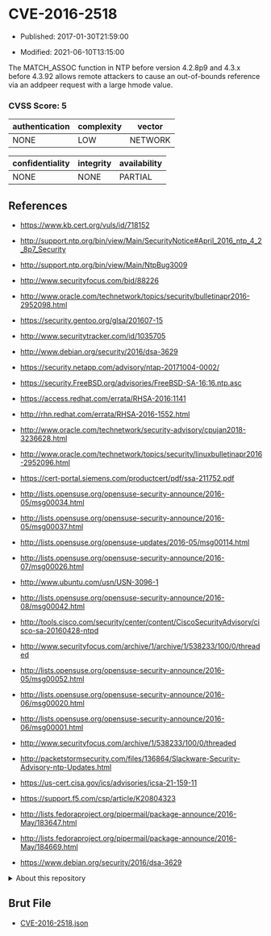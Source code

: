 # CVE-2016-2518

- Published: 2017-01-30T21:59:00

- Modified: 2021-06-10T13:15:00

The MATCH_ASSOC function in NTP before version 4.2.8p9 and 4.3.x before 4.3.92 allows remote attackers to cause an out-of-bounds reference via an addpeer request with a large hmode value.

### CVSS Score: **5**

| authentication | complexity | vector |
| --- | --- | --- |
| NONE | LOW | NETWORK |

| confidentiality | integrity | availability |
| --- | --- | --- |
| NONE | NONE | PARTIAL |

## References

* https://www.kb.cert.org/vuls/id/718152

* http://support.ntp.org/bin/view/Main/SecurityNotice#April_2016_ntp_4_2_8p7_Security

* http://support.ntp.org/bin/view/Main/NtpBug3009

* http://www.securityfocus.com/bid/88226

* http://www.oracle.com/technetwork/topics/security/bulletinapr2016-2952098.html

* https://security.gentoo.org/glsa/201607-15

* http://www.securitytracker.com/id/1035705

* http://www.debian.org/security/2016/dsa-3629

* https://security.netapp.com/advisory/ntap-20171004-0002/

* https://security.FreeBSD.org/advisories/FreeBSD-SA-16:16.ntp.asc

* https://access.redhat.com/errata/RHSA-2016:1141

* http://rhn.redhat.com/errata/RHSA-2016-1552.html

* http://www.oracle.com/technetwork/security-advisory/cpujan2018-3236628.html

* http://www.oracle.com/technetwork/topics/security/linuxbulletinapr2016-2952096.html

* https://cert-portal.siemens.com/productcert/pdf/ssa-211752.pdf

* http://lists.opensuse.org/opensuse-security-announce/2016-05/msg00034.html

* http://lists.opensuse.org/opensuse-security-announce/2016-05/msg00037.html

* http://lists.opensuse.org/opensuse-updates/2016-05/msg00114.html

* http://lists.opensuse.org/opensuse-security-announce/2016-07/msg00026.html

* http://www.ubuntu.com/usn/USN-3096-1

* http://lists.opensuse.org/opensuse-security-announce/2016-08/msg00042.html

* http://tools.cisco.com/security/center/content/CiscoSecurityAdvisory/cisco-sa-20160428-ntpd

* http://www.securityfocus.com/archive/1/archive/1/538233/100/0/threaded

* http://lists.opensuse.org/opensuse-security-announce/2016-05/msg00052.html

* http://lists.opensuse.org/opensuse-security-announce/2016-06/msg00020.html

* http://lists.opensuse.org/opensuse-security-announce/2016-06/msg00001.html

* http://www.securityfocus.com/archive/1/538233/100/0/threaded

* http://packetstormsecurity.com/files/136864/Slackware-Security-Advisory-ntp-Updates.html

* https://us-cert.cisa.gov/ics/advisories/icsa-21-159-11

* https://support.f5.com/csp/article/K20804323

* http://lists.fedoraproject.org/pipermail/package-announce/2016-May/183647.html

* http://lists.fedoraproject.org/pipermail/package-announce/2016-May/184669.html

* https://www.debian.org/security/2016/dsa-3629

<details>
<summary>About this repository</summary> 

  This repository is part of the project [Live Hack CVE](https://github.com/Live-Hack-CVE). Main website can be found [www.live-hack.org](https://www.live-hack.org) 
  
  Made by [Sn0wAlice](https://github.com/Sn0wAlice) for the people that care about security and need to have a feed of the latest CVEs. Hope you enjoy it, don't forget to star the repo and follow me on [Twitter](https://twitter.com/Sn0wAlice) and [Github](https://github.com/Sn0wAlice). And that is my [personnal website](https://www.alice-snow.me/)

  - [Home Page](https://github.com/Live-Hack-CVE)
  - [Framework](https://github.com/Live-Hack-CVE/cve-framework)
  - [CVE database](https://github.com/Live-Hack-CVE/full_database)
  - [Changelog](https://github.com/Live-Hack-CVE/Changelog)
</details>

## Brut File

* [CVE-2016-2518.json](https://raw.githubusercontent.com/Live-Hack-CVE/full_database/main/cves/2016/CVE-2016-2518.json)

